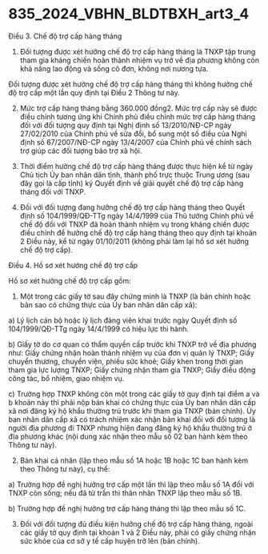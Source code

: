 # 835_2024_VBHN_BLDTBXH_art3_4

Điều 3. Chế độ trợ cấp hàng tháng

1. Đối tượng được xét hưởng chế độ trợ cấp hàng tháng là TNXP tập trung tham gia kháng chiến hoàn thành nhiệm vụ trở về địa phương không còn khả năng lao động và sống cô đơn, không nơi nương tựa.

Đối tượng được xét hưởng chế độ trợ cấp hàng tháng thì không hưởng chế độ trợ cấp một lần quy định tại Điều 2 Thông tư này.

2. Mức trợ cấp hàng tháng bằng 360.000 đồng2. Mức trợ cấp này sẽ được điều chỉnh tương ứng khi Chính phủ điều chỉnh mức trợ cấp hàng tháng đối với đối tượng quy định tại Nghị định số 13/2010/NĐ-CP ngày 27/02/2010 của Chính phủ về sửa đổi, bổ sung một số điều của Nghị định số 67/2007/NĐ-CP ngày 13/4/2007 của Chính phủ về chính sách trợ giúp các đối tượng bảo trợ xã hội.

3. Thời điểm hưởng chế độ trợ cấp hàng tháng được thực hiện kể từ ngày Chủ tịch Ủy ban nhân dân tỉnh, thành phố trực thuộc Trung ương (sau đây gọi là cấp tỉnh) ký Quyết định về giải quyết chế độ trợ cấp hàng tháng đối với TNXP.

4. Đối với đối tượng đang hưởng chế độ trợ cấp hàng tháng theo Quyết định số 104/1999/QĐ-TTg ngày 14/4/1999 của Thủ tướng Chính phủ về chế độ đối với TNXP đã hoàn thành nhiệm vụ trong kháng chiến được điều chỉnh để hưởng chế độ trợ cấp hàng tháng theo quy định tại khoản 2 Điều này, kể từ ngày 01/10/2011 (không phải làm lại hồ sơ xét hưởng chế độ trợ cấp).

Điều 4. Hồ sơ xét hưởng chế độ trợ cấp

Hồ sơ xét hưởng chế độ trợ cấp gồm:

1. Một trong các giấy tờ sau đây chứng minh là TNXP (là bản chính hoặc bản sao có chứng thực của Ủy ban nhân dân cấp xã):

a) Lý lịch cán bộ hoặc lý lịch đảng viên khai trước ngày Quyết định số 104/1999/QĐ-TTg ngày 14/4/1999 có hiệu lực thi hành.

b) Giấy tờ do cơ quan có thẩm quyền cấp trước khi TNXP trở về địa phương như: Giấy chứng nhận hoàn thành nhiệm vụ của đơn vị quản lý TNXP; Giấy chuyển thương, chuyển viện, phiếu sức khoẻ; Giấy khen trong thời gian tham gia lực lượng TNXP; Giấy chứng nhận tham gia TNXP; Giấy điều động công tác, bổ nhiệm, giao nhiệm vụ.

c) Trường hợp TNXP không còn một trong các giấy tờ quy định tại điểm a và b khoản này thì phải nộp bản khai có chứng thực của Ủy ban nhân dân cấp xã nơi đăng ký hộ khẩu thường trú trước khi tham gia TNXP (bản chính). Ủy ban nhân dân cấp xã có trách nhiệm xác nhận bản khai đối với đối tượng là người địa phương đi TNXP nhưng hiện đang đăng ký hộ khẩu thường trú ở địa phương khác (nội dung xác nhận theo mẫu số 02 ban hành kèm theo Thông tư này).

2. Bản khai cá nhân (lập theo mẫu số 1A hoặc 1B hoặc 1C ban hành kèm theo Thông tư này), cụ thể:

a) Trường hợp đề nghị hưởng trợ cấp một lần thì lập theo mẫu số 1A đối với TNXP còn sống; nếu đã từ trần thì thân nhân TNXP lập theo mẫu số 1B.

b) Trường hợp đề nghị hưởng trợ cấp hàng tháng thì lập theo mẫu số 1C.

3. Đối với đối tượng đủ điều kiện hưởng chế độ trợ cấp hàng tháng, ngoài các giấy tờ quy định tại khoản 1 và 2 Điều này, phải có giấy chứng nhận sức khỏe của cơ sở y tế cấp huyện trở lên (bản chính).
